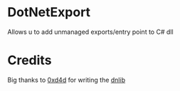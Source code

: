 # DotNetExport

Allows u to add unmanaged exports/entry point to C# dll

# Credits
Big thanks to [0xd4d](https://github.com/0xd4d) for writing the [dnlib](https://github.com/0xd4d/dnlib)
